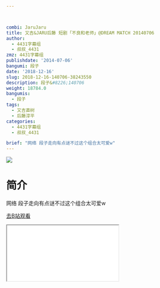 ```yaml
---



combi: JaruJaru
title: 又吉&JARU后藤 短剧「不良和老师」@DREAM MATCH 20140706
author:
  - 4431字幕组
  - 叔叔_4431
zmz: 4431字幕组
publishdate: '2014-07-06'
bangumi: 段子
date: '2018-12-16'
slug: 2018-12-16-140706-38243550
description: 段子&#8226;140706
weight: 18784.0
bangumis:
  - 段子
tags:
  - 又吉直树
  - 后藤淳平
categories:
  - 4431字幕组
  - 叔叔_4431

brief: "网络 段子走向有点谜不过这个组合太可爱w"
---
```

![](https://i.imgur.com/TqN8fIt.jpg)
# 简介  
网络
段子走向有点谜不过这个组合太可爱w  

[去B站观看](https://www.bilibili.com/video/av38243550/)
<div class ="resp-container"><iframe class="testiframe" src="//player.bilibili.com/player.html?aid=38243550"", scrolling="no", allowfullscreen="true" > </iframe></div> 
